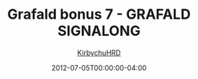 ---
title: "Grafald bonus 7 - GRAFALD SIGNALONG"
type: "image"
date: 2012-07-05T00:00:00-04:00
draft: false
categories: ["Grafald"]
image_path: "../img/2012/bonus_7.png"
alt_text: ""
author: "[KirbychuHRD](https://cohost.org/KirbychuHRD)"
---